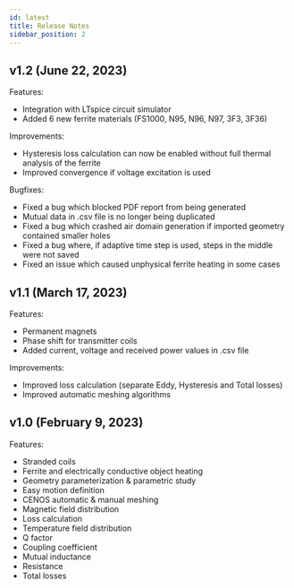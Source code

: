 ```yaml
---
id: latest
title: Release Notes
sidebar_position: 2
---
```


## v1.2 (June 22, 2023)
Features:

* Integration with LTspice circuit simulator
* Added 6 new ferrite materials (FS1000, N95, N96, N97, 3F3, 3F36)

Improvements:

* Hysteresis loss calculation can now be enabled without full thermal analysis of the ferrite
* Improved convergence if voltage excitation is used

Bugfixes:

* Fixed a bug which blocked PDF report from being generated
* Mutual data in .csv file is no longer being duplicated
* Fixed a bug which crashed air domain generation if imported geometry contained smaller holes
* Fixed a bug where, if adaptive time step is used, steps in the middle were not saved
* Fixed an issue which caused unphysical ferrite heating in some cases



## v1.1 (March 17, 2023)

Features:

* Permanent magnets
* Phase shift for transmitter coils
* Added current, voltage and received power values in .csv file

Improvements:

* Improved loss calculation (separate Eddy, Hysteresis and Total losses)
* Improved automatic meshing algorithms


## v1.0 (February 9, 2023)

Features:

* Stranded coils
* Ferrite and electrically conductive object heating
* Geometry parameterization & parametric study
* Easy motion definition
* CENOS automatic & manual meshing
* Magnetic field distribution
* Loss calculation
* Temperature field distribution
* Q factor
* Coupling coefficient
* Mutual inductance
* Resistance
* Total losses
